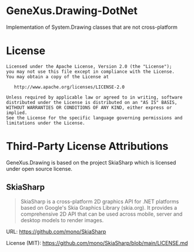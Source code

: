 # GeneXus.Drawing-DotNet
Implementation of System.Drawing classes that are not cross-platform

# License
```
Licensed under the Apache License, Version 2.0 (the "License");
you may not use this file except in compliance with the License.
You may obtain a copy of the License at

   http://www.apache.org/licenses/LICENSE-2.0

Unless required by applicable law or agreed to in writing, software
distributed under the License is distributed on an "AS IS" BASIS,
WITHOUT WARRANTIES OR CONDITIONS OF ANY KIND, either express or implied.
See the License for the specific language governing permissions and
limitations under the License.
```

# Third-Party License Attributions

GeneXus.Drawing is based on the project SkiaSharp which is licensed under open source license. 

## SkiaSharp

>SkiaSharp is a cross-platform 2D graphics API for .NET platforms based on Google's Skia Graphics Library (skia.org). It provides a comprehensive 2D API that can be used across mobile, server and desktop models to render images.

URL: https://github.com/mono/SkiaSharp

License (MIT): https://github.com/mono/SkiaSharp/blob/main/LICENSE.md
